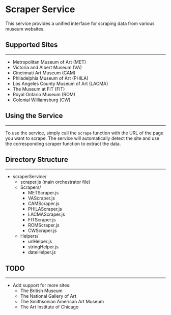 # Scraper Service


This service provides a unified interface for scraping data from various museum websites.

## Supported Sites
-----------------

* Metropolitan Museum of Art (MET)
* Victoria and Albert Museum (VA)
* Cincinnati Art Museum (CAM)
* Philadelphia Museum of Art (PHILA)
* Los Angeles County Museum of Art (LACMA)
* The Museum at FIT (FIT)
* Royal Ontario Museum (ROM)
* Colonial Williamsburg (CW)

## Using the Service
-------------------

To use the service, simply call the `scrape` function with the URL of the page you want to scrape. The service will automatically detect the site and use the corresponding scraper function to extract the data.

## Directory Structure
---------------------

* scraperService/
    + scraper.js (main orchestrator file)
    + Scrapers/
        - METScraper.js
        - VAScraper.js
        - CAMScraper.js
        - PHILAScraper.js
        - LACMAScraper.js
        - FITScraper.js
        - ROMScraper.js
        - CWScraper.js
    + Helpers/
        - urlHelper.js
        - stringHelper.js
        - dateHelper.js

## TODO
----

* Add support for more sites:
    + The British Museum
    + The National Gallery of Art
    + The Smithsonian American Art Museum
    + The Art Institute of Chicago